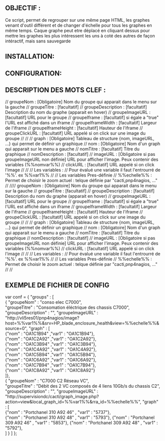 
OBJECTIF :
----------
   Ce script, permet de regrouper sur une même page HTML, les graphes venant d'outil différent et de changer d'échelle pour tous les graphes en même temps.
   Caque graphe peut etre déplacé en cliquant dessus pour mettre les graphes les plus intéressent les uns à coté des autres de façon intéractif, mais sans sauvegarde

INSTALLATION:
-------------

CONFIGURATION:
--------------


DESCRIPTION DES MOTS CLEF :
---------------------------
// groupeNom 			: [Obligatoire] Nom du groupe qui apparait dans le menu sur la gauche
// groupeTitre 			: [facultatif] 
// groupeDescription 	: [facultatif] Description du nom du graphe (apparait en hover)
// groupeImageURL		: [facultatif] URL pour le groupe
// groupeIframe			: [facultatif] si égale a "true"  l'URL est affiché dans un iframe
// groupeIframeWidth 	: [facultatif] Largeur de l'iframe 
// groupeIframeHeight 	: [facultatif] Hauteur de l'iframe
// groupeClickURL       : [facultatif] URL appelé si on click sur une image du groupe
// 
//
// graph				: [Obligatoire] Tableau de structure {nom, imageURL, ...} qui permet de définir un graphique
// nom 					: [Obligatoire] Nom d'un graph qui apparait sur le menu a gauche 
// nomTitre          	: [facultatif]  Titre du graphique 
// nomDescription       : [facultatif] 
// imageURL 			: [Obligatoire si pas groupeImageURL non définie] URL pour afficher l'image. Peux contenir des variables (%%nomvar%%)
// clickURL             : [facultatif] URL appelé si on click  l'image
//
//
// Les variables :
//    Pour évalué une variable il faut l'entrourré de '%%'.    ex %%var1%%
// 
// Les variables Pres-définie
//      %%echelle%% : Permet de choisir le zoom actuel : telque définie par "cacti,pnp4nagios, ..."
// 
//// groupeNom 			: [Obligatoire] Nom du groupe qui apparait dans le menu sur la gauche
// groupeTitre 			: [facultatif] 
// groupeDescription 	: [facultatif] Description du nom du graphe (apparait en hover)
// groupeImageURL		: [facultatif] URL pour le groupe
// groupeIframe			: [facultatif] si égale a "true"  l'URL est affiché dans un iframe
// groupeIframeWidth 	: [facultatif] Largeur de l'iframe 
// groupeIframeHeight 	: [facultatif] Hauteur de l'iframe
// groupeClickURL       : [facultatif] URL appelé si on click sur une image du groupe
// 
//
// graph				: [Obligatoire] Tableau de structure {nom, imageURL, ...} qui permet de définir un graphique
// nom 					: [Obligatoire] Nom d'un graph qui apparait sur le menu a gauche 
// nomTitre          	: [facultatif]  Titre du graphique 
// nomDescription       : [facultatif] 
// imageURL 			: [Obligatoire si pas groupeImageURL non définie] URL pour afficher l'image. Peux contenir des variables (%%nomvar%%)
// clickURL             : [facultatif] URL appelé si on click  l'image
//
//
// Les variables :
//    Pour évalué une variable il faut l'entrourré de '%%'.    ex %%var1%%
// 
// Les variables Pres-définie
//      %%echelle%% : Permet de choisir le zoom actuel : telque définie par "cacti,pnp4nagios, ..."
// 
//

EXEMPLE DE FICHIER DE CONFIG
----------------------------
var conf = { 
	"groups" : [  
	    {	"groupeNom" : "conso elec C7000",     
	    	"groupeTitre" : "Consomation éléctrique des chassis C7000",
			"groupeDescription" : "",
			"groupeImageURL" : "http://vli5res01/pnp4nagios/image?host=%%var1%%&srv=HP_blade_enclosure_health&view=%%echelle%%&source=0",
	    	"graph" : [    
				{"nom" : "OA1C1B94"		,"var1" : "OA1C1B94"},  
				{"nom" : "OA1C2A92"		,"var1" : "OA1C2A92"},  
			    {"nom" : "OA1C3B94"		,"var1" : "OA1C3B94"},  
				{"nom" : "OA1C4A92"		,"var1" : "OA1C4A92"},  
				{"nom" : "OA1C5B94"		,"var1" : "OA1C5B94"},  
				{"nom" : "OA1C6A92"		,"var1" : "OA1C6A92"},  
				{"nom" : "OA1C7B94"		,"var1" : "OA1C7B94"},  
				{"nom" : "OA1C8A92"		,"var1" : "OA1C8A92"}   
			]},   
		{	"groupeNom" : "C7000 C2 Réseau VC",     
	    	"groupeTitre" : "Débit  des 2 VC composés de 4 liens 10Gb/s du chassis C2",
			"groupeDescription" : "",
			"groupeImageURL" : "http://supervisiondc/cacti/graph_image.php?action=view&local_graph_id=%%var1%%&rra_id=%%echelle%%",
	    	"graph" : [    
				{"nom" : "Portchanel 310 A92 46"	, "var1" : "5737"},  
				{"nom" : "Portchanel 310 A92 48"	, "var1" : "5793"}, 
				{"nom" : "Portchanel 309 A92 46"	, "var1" : "5853"}, 
				{"nom" : "Portchanel 309 A92 48"	, "var1" : "5792"}, 		
			]
		}
	]
};

